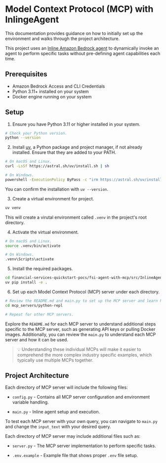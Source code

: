 # Model Context Protocol (MCP) with InlingeAgent

This documentation provides guidance on how to initially set up the environment and walks through the project architecture.

This project uses an [Inline Amazon Bedrock agent](https://docs.aws.amazon.com/bedrock/latest/userguide/agents-create-inline.html) to dynamically invoke an agent to perform specific tasks without pre-defining agent capabilities each time.

## Prerequisites

- Amazon Bedrock Access and CLI Credentials
- Python 3.11+ installed on your system
- Docker engine running on your system

## Setup

1. Ensure you have Python 3.11 or higher installed in your system.

```bash
# Check your Python version.
python --version
```

2. Install [uv](https://github.com/astral-sh/uv), a Python package and project manager, if not already installed. Ensure that they are added to your PATH.

```bash
# On macOS and Linux.
curl -LsSf https://astral.sh/uv/install.sh | sh
```

```bash
# On Windows.
powershell -ExecutionPolicy ByPass -c "irm https://astral.sh/uv/install.ps1 | iex"
```

You can confirm the installation with `uv --version`.

3. Create a virtual environment for project.

```bash
uv venv
```

This will create a virutal environment called `.venv` in the project's root directory.

4. Activate the virtual environment.

```bash
# On macOS and Linux.
source .venv/bin/activate
```

```bash
# On Windows.
.venv\Scripts\activate
```

5. Install the required packages.

```bash
cd financial-services-quickstart-pocs/fsi-agent-with-mcp/src/InlineAgent
uv pip install -e .
```

6. Set up each Model Context Protocol (MCP) server under each directory.

```bash
# Review the README.md and main.py to set up the MCP server and learn how it works.
cd mcp_servers/python-repl

# Repeat for other MCP servers.
```

Explore the `README.md` for each MCP server to understand additional steps specific to the MCP server, such as generating API keys or pulling Docker images. Additionally, you can review the `main.py` to understand each MCP server and how it can be used.

> 💡 Understanding these individual MCPs will make it easier to comprehend the more complex industry specific examples, which typically use multiple MCPs together.

## Project Architecture

Each directory of MCP server will include the following files:

- `config.py` - Contains all MCP server configuration and environment variable handling.

- `main.py` - Inline agent setup and execution.

To test each MCP server with your own query, you can navigate to `main.py` and change the `input_text` with your desired query.

Each directory of MCP server may include additional files such as:

- `server.py` - The MCP server implementation to perform specific tasks.

- `.env.example` - Example file that shows proper `.env` file setup.
